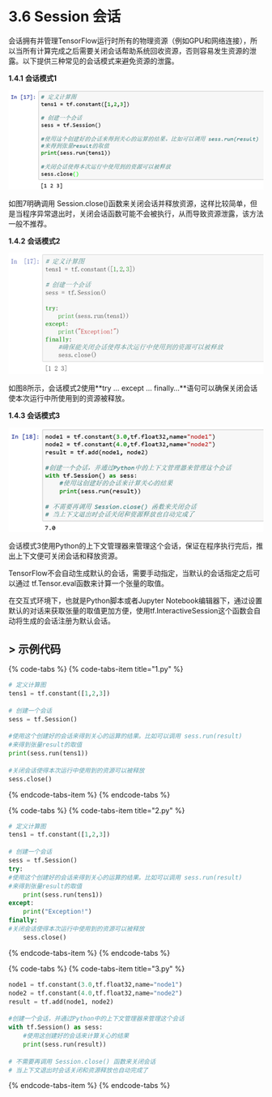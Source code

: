 # 3.6    Session 会话

会话拥有并管理TensorFlow运行时所有的物理资源（例如GPU和网络连接），所以当所有计算完成之后需要关闭会话帮助系统回收资源，否则容易发生资源的泄露。以下提供三种常见的会话模式来避免资源的泄露。

**1.4.1**       **会话模式1**

![&#x56FE;3-7 &#x4F1A;&#x8BDD;&#x6A21;&#x5F0F;1](../.gitbook/assets/image%20%28178%29.png)

如图7明确调用 Session.close\(\)函数来关闭会话并释放资源，这样比较简单，但是当程序异常退出时，关闭会话函数可能不会被执行，从而导致资源泄露，该方法一般不推荐。

**1.4.2**       **会话模式2**

![&#x56FE;3-8 &#x4F1A;&#x8BDD;&#x6A21;&#x5F0F;2](../.gitbook/assets/image%20%28303%29.png)

如图8所示，会话模式2使用**try … except … finally…**语句可以确保关闭会话使本次运行中所使用到的资源被释放。

**1.4.3 会话模式3**

![&#x56FE;3-9 &#x4F1A;&#x8BDD;&#x6A21;&#x5F0F;3](../.gitbook/assets/image%20%2831%29.png)

会话模式3使用Python的上下文管理器来管理这个会话，保证在程序执行完后，推出上下文便可关闭会话和释放资源。

TensorFlow不会自动生成默认的会话，需要手动指定，当默认的会话指定之后可以通过 tf.Tensor.eval函数来计算一个张量的取值。

在交互式环境下，也就是Python脚本或者Jupyter Notebook编辑器下，通过设置默认的对话来获取张量的取值更加方便，使用tf.InteractiveSession这个函数会自动将生成的会话注册为默认会话。

## &gt; 示例代码 <a id="shi-li-dai-ma"></a>

{% code-tabs %}
{% code-tabs-item title="1.py" %}
```python
# 定义计算图
tens1 = tf.constant([1,2,3])

# 创建一个会话
sess = tf.Session()

#使用这个创建好的会话来得到关心的运算的结果。比如可以调用 sess.run(result)
#来得到张量result的取值
print(sess.run(tens1))

#关闭会话使得本次运行中使用到的资源可以被释放
sess.close()
```
{% endcode-tabs-item %}
{% endcode-tabs %}

{% code-tabs %}
{% code-tabs-item title="2.py" %}
```python
# 定义计算图
tens1 = tf.constant([1,2,3])

# 创建一个会话
sess = tf.Session()
try:
#使用这个创建好的会话来得到关心的运算的结果。比如可以调用 sess.run(result)
#来得到张量result的取值
    print(sess.run(tens1))
except:
    print("Exception!")
finally:
#关闭会话使得本次运行中使用到的资源可以被释放
    sess.close()
```
{% endcode-tabs-item %}
{% endcode-tabs %}

{% code-tabs %}
{% code-tabs-item title="3.py" %}
```python
node1 = tf.constant(3.0,tf.float32,name="node1")
node2 = tf.constant(4.0,tf.float32,name="node2")
result = tf.add(node1, node2)

#创建一个会话，并通过Python中的上下文管理器来管理这个会话
with tf.Session() as sess:
    #使用这创建好的会话来计算关心的结果
    print(sess.run(result))

# 不需要再调用 Session.close() 函数来关闭会话
# 当上下文退出时会话关闭和资源释放也自动完成了
```
{% endcode-tabs-item %}
{% endcode-tabs %}


